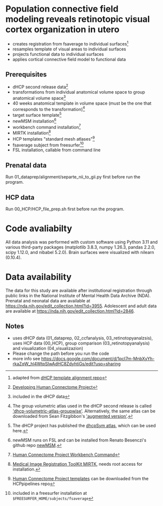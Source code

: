 # Population connective field modeling reveals retinotopic visual cortex organization in utero

- creates registration from fsaverage to individual surfaces[^10]
- resamples template of visual areas to individual surfaces
- projects functional data to individual surfaces
- applies cortical connective field model to functional data

## Prerequisites

- dHCP second release data[^1]
- transformations from individual anatomical volume space to group anatomical volume space[^2]
- 40 weeks anatomical template in volume space (must be the one that corresponds to the transformation)[^3]
- target surface template[^4]
- newMSM installation[^5]
- workbench command installation[^6]
- MIRTK installation[^7]
- HCP templates "standard mesh atlases"[^8]
- fsaverage subject from freesurfer[^9]
- FSL installation, callable from command line

## Prenatal data
Run 01_dataprep/alignment/separte_nii_to_gii.py first before run the program.

## HCP data
Run 00_HCP/HCP_file_prep.sh first before run the program.

# Code avaliabilty
All data analysis was performed with custom software using Python 3.11 and various third-party packages (matplotlib 3.8.3, numpy 1.26.3, pandas 2.2.0, scipy 1.12.0, and nibabel  5.2.0). Brain surfaces were visualized with nilearn (0.10.4).

# Data availability
The data for this study are available after institutional registration through public links in the National Institute of Mental Health Data Archive (NDA). Prenatal and neonatal data are available at https://nda.nih.gov/edit_collection.html?id=3955. Adolescent and adult data are available at https://nda.nih.gov/edit_collection.html?id=2846.



## Notes 

- uses dHCP data (01_dataprep, 02_ccfanalysis, 03_retinotopyanalzsis), uses HCP data (00_HCP), group comparison (03_retinotopyanalysis) and visualization (04_visualizazion)
- Please change the path before you run the code
- more info see https://docs.google.com/document/d/1pcI7m-MnbXyYh-rkaZqW_hl4WtpSIwAdHC8ZdyhtiGs/edit?usp=sharing

[^1]: [Developing Human Connectome Project](http://www.developingconnectome.org/data-release/second-data-release/)

[^2]: included in the dHCP data

[^3]: The group volumetric atlas used in the dHCP second release is called ['dhcp-volumetric-atlas-groupwise'](https://gin.g-node.org/BioMedIA/dhcp-volumetric-atlas-groupwise). Alternatively, the same atlas can be downloaded from Sean Fitzgibbon's ['augmented version'](https://git.fmrib.ox.ac.uk/seanf/dhcp-resources/-/blob/master/docs/dhcp-augmented-volumetric-atlas.md).

[^4]: The dHCP project has published the [dhcpSym atlas](https://brain-development.org/brain-atlases/atlases-from-the-dhcp-project/cortical-surface-template/), which can be used here.

[^5]: newMSM runs on FSL and can be installed from Renato Besenczi's github repo [newMSM](https://github.com/rbesenczi/newMSM).

[^6]: [Human Connectome Project Workbench Command](https://www.humanconnectome.org/software/workbench-command) 

[^7]: [Medical Image Registration ToolKit MIRTK](http://mirtk.github.io/), needs root access for installation.

[^8]: [Human Connectome Project templates](https://github.com/Washington-University/HCPpipelines/tree/master/global/templates/standard_mesh_atlases) can be downloaded from the HCPpipelines repo

[^9]: included in a freesurfer installation at `$FREESURFER_HOME/subjects/fsaverage`

[^10]: adapted from [dHCP template alignment repo](https://github.com/ecr05/dHCP_template_alignment)
